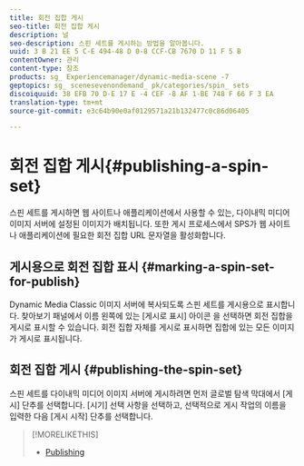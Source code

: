 ```yaml
---
title: 회전 집합 게시
seo-title: 회전 집합 게시
description: 널
seo-description: 스핀 세트를 게시하는 방법을 알아봅니다.
uuid: 3 B 21 EE 5 C-E 494-48 D 0-8 CCF-CB 7670 D 11 F 5 B
contentOwner: 관리
content-type: 참조
products: sg_ Experiencemanager/dynamic-media-scene -7
geptopics: sg_ scenesevenondemand_ pk/categories/spin_ sets
discoiquuid: 38 EFB 70 D-E 17 E -4 CEF -8 AF 1-BE 748 F 66 F 3 EA
translation-type: tm+mt
source-git-commit: e3c64b90e0af0129571a21b132477c0c86d06405

---
```



# 회전 집합 게시{#publishing-a-spin-set}

스핀 세트를 게시하면 웹 사이트나 애플리케이션에서 사용할 수 있는, 다이내믹 미디어 이미지 서버에 설정된 이미지가 배치됩니다. 또한 게시 프로세스에서 SPS가 웹 사이트나 애플리케이션에 필요한 회전 집합 URL 문자열을 활성화합니다.

## 게시용으로 회전 집합 표시 {#marking-a-spin-set-for-publish}

Dynamic Media Classic 이미지 서버에 복사되도록 스핀 세트를 게시용으로 표시합니다. 찾아보기 패널에서 이름 왼쪽에 있는 [게시로 표시] 아이콘 을 선택하면 회전 집합을 게시로 표시할 수 있습니다. 회전 집합 자체를 게시로 표시하면 집합에 있는 모든 이미지가 게시로 표시됩니다.

## 회전 집합 게시 {#publishing-the-spin-set}

스핀 세트를 다이내믹 미디어 이미지 서버에 게시하려면 먼저 글로벌 탐색 막대에서 [게시] 단추를 선택합니다. [시기] 선택 사항을 선택하고, 선택적으로 게시 작업의 이름을 입력한 다음 [게시 시작] 단추를 선택합니다.

>[!MORELIKETHIS]
>
>* [Publishing](publishing-files.md#publishing_files)

